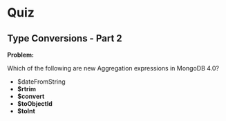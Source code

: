 # Quiz

## Type Conversions - Part 2

**Problem:**

Which of the following are new Aggregation expressions in MongoDB 4.0?

- $dateFromString
- **$rtrim**
- **$convert**
- **$toObjectId**
- **$toInt**